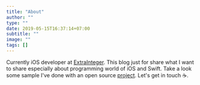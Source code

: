 ```yaml
---
title: "About"
author: ""
type: ""
date: 2019-05-15T16:37:14+07:00
subtitle: ""
image: ""
tags: []
---
```


Currently iOS developer at [ExtraInteger](www.extrainteger.com). This blog just for share what I want to share especially about programming world of iOS and Swift. Take a look some sample I've done with an open source [project](https://github.com/pantaubersama/PemiluIOS).
Let's get in touch ☕️.

<link rel="stylesheet" href="https://cdnjs.cloudflare.com/ajax/libs/font-awesome/4.7.0/css/font-awesome.min.css">
<!-- Add font awesome icons -->
<a href="https://www.facebook.com/muhammadhanif.sugiyanto" class="fa fa-facebook"></a>
<a href="https://twitter.com/hanif_sgy" class="fa fa-twitter"></a>
<a href="https://github.com/hanifsgy" class="fa fa-github"></a>
<a href="https://www.linkedin.com/in/muhammad-hanif-sugiyanto-874476b1/" class="fa fa-linkedin"></a>
